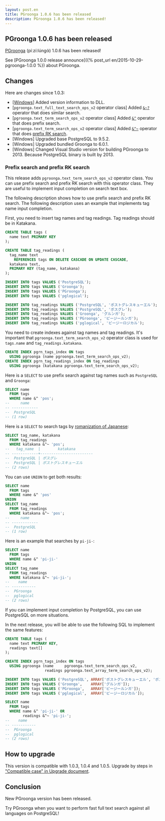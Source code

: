 ```yaml
---
layout: post.en
title: PGroonga 1.0.6 has been released
description: PGroonga 1.0.6 has been released!
---
```


## PGroonga 1.0.6 has been released

[PGroonga](http://pgroonga.github.io/) (píːzí:lúnɡά) 1.0.6 has been released!

See [PGroonga 1.0.0 release announce]({% post_url en/2015-10-29-pgroonga-1.0.0 %}) about PGroonga.

## Changes

Here are changes since 1.0.3:

  * [[Windows](https://pgroonga.github.io/install/windows.html)] Added version information to DLL.
  * [`pgroonga.text_full_text_search_ops_v2` operator class] Added [`&~?`](http://pgroonga.github.io/reference/operators/similar-search-v2.html) operator that does similar search.
  * [`pgroonga.text_term_search_ops_v2` operator class] Added [`&^`](http://pgroonga.github.io/reference/operators/prefix-search-v2.html) operator that does prefix search.
  * [`pgroonga.text_term_search_ops_v2` operator class] Added [`&^~`](http://pgroonga.github.io/reference/operators/prefix-rk-search-v2.html) operator that does [prefix RK search](http://groonga.org/docs/reference/operations/prefix_rk_search.html).
  * [Windows] Upgraded base PostgreSQL to 9.5.2.
  * [Windows] Upgraded bundled Groonga to 6.0.1.
  * [Windows] Changed Visual Studio version for building PGroonga to 2013. Because PostgreSQL binary is built by 2013.

### Prefix search and prefix RK search

This release adds `pgroonga.text_term_search_ops_v2` operator class. You can use prefix search and prefix RK search with this operator class. They are useful to implement input completion on search text box.

The following description shows how to use prefix search and prefix RK search. The following description uses an example that implements tag name input completion.

First, you need to insert tag names and tag readings. Tag readings should be in Katakana.

```sql
CREATE TABLE tags (
  name text PRIMARY KEY
);

CREATE TABLE tag_readings (
  tag_name text
    REFERENCES tags ON DELETE CASCADE ON UPDATE CASCADE,
  katakana text,
  PRIMARY KEY (tag_name, katakana)
);

INSERT INTO tags VALUES ('PostgreSQL');
INSERT INTO tags VALUES ('Groonga');
INSERT INTO tags VALUES ('PGroonga');
INSERT INTO tags VALUES ('pglogical');

INSERT INTO tag_readings VALUES ('PostgreSQL', 'ポストグレスキューエル');
INSERT INTO tag_readings VALUES ('PostgreSQL', 'ポスグレ');
INSERT INTO tag_readings VALUES ('Groonga', 'グルンガ');
INSERT INTO tag_readings VALUES ('PGroonga', 'ピージールンガ');
INSERT INTO tag_readings VALUES ('pglogical', 'ピージーロジカル');
```

You need to create indexes against tag names and tag readings. It's important that `pgroonga.text_term_search_ops_v2` operator class is used for `tags.name` and `tag_readings.katakana`.

```sql
CREATE INDEX pgrn_tags_index ON tags
  USING pgroonga (name pgroonga.text_term_search_ops_v2);
CREATE INDEX pgrn_tag_readings_index ON tag_readings
  USING pgroonga (katakana pgroonga.text_term_search_ops_v2);
```

Here is a `SELECT` to use prefix search against tag names such as `PostgreSQL` and `Groonga`:

```sql
SELECT name
  FROM tags
  WHERE name &^ 'pos';
--     name    
-- ------------
--  PostgreSQL
-- (1 row)
```

Here is a `SELECT` to search tags by [romanization of Japanese](https://en.wikipedia.org/wiki/Romanization_of_Japanese):

```sql
SELECT tag_name, katakana
  FROM tag_readings
  WHERE katakana &^~ 'pos';
--   tag_name  |        katakana        
-- ------------+------------------------
--  PostgreSQL | ポスグレ
--  PostgreSQL | ポストグレスキューエル
-- (2 rows)
```

You can use `UNION` to get both results:

```sql
SELECT name
  FROM tags
  WHERE name &^ 'pos'
UNION
SELECT tag_name
  FROM tag_readings
  WHERE katakana &^~ 'pos';
--     name    
-- ------------
--  PostgreSQL
-- (1 row)
```

Here is an example that searches by `pi-ji-`:

```sql
SELECT name
  FROM tags
  WHERE name &^ 'pi-ji-'
UNION
SELECT tag_name
  FROM tag_readings
  WHERE katakana &^~ 'pi-ji-';
--    name    
-- -----------
--  PGroonga
--  pglogical
-- (2 rows)
```

If you can implement input completion by PostgreSQL, you can use PostgreSQL on more situations.

In the next release, you will be able to use the following SQL to implement the same features:

```sql
CREATE TABLE tags (
  name text PRIMARY KEY,
  readings text[]
);

CREATE INDEX pgrn_tags_index ON tags
  USING pgroonga (name     pgroonga.text_term_search_ops_v2,
                  readings pgroonga.text_array_term_search_ops_v2);

INSERT INTO tags VALUES ('PostgreSQL', ARRAY['ポストグレスキューエル', 'ポスグレ']);
INSERT INTO tags VALUES ('Groonga',    ARRAY['グルンガ']);
INSERT INTO tags VALUES ('PGroonga',   ARRAY['ピージールンガ']);
INSERT INTO tags VALUES ('pglogical',  ARRAY['ピージーロジカル']);

SELECT name
  FROM tags
  WHERE name &^ 'pi-ji-' OR
        readings &^~ 'pi-ji-';
--    name    
-- -----------
--  PGroonga
--  pglogical
-- (2 rows)
```

## How to upgrade

This version is compatible with 1.0.3, 1.0.4 and 1.0.5. Upgrade by steps in ["Compatible case" in Upgrade document](http://pgroonga.github.io/upgrade/#compatible-case).

## Conclusion

New PGroonga version has been released.

Try PGroonga when you want to perform fast full text search against all languages on PostgreSQL!
